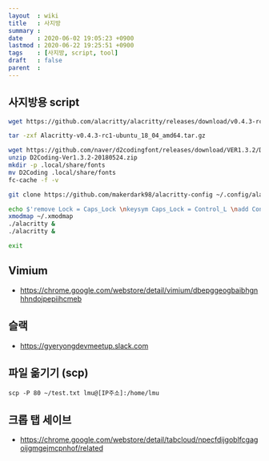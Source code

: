```yaml
---
layout  : wiki
title   : 사지방
summary : 
date    : 2020-06-02 19:05:23 +0900
lastmod : 2020-06-22 19:25:51 +0900
tags    : [사지방, script, tool]
draft   : false
parent  :
---
```


## 사지방용 script
```bash
wget https://github.com/alacritty/alacritty/releases/download/v0.4.3-rc1/Alacritty-v0.4.3-rc1-ubuntu_18_04_amd64.tar.gz

tar -zxf Alacritty-v0.4.3-rc1-ubuntu_18_04_amd64.tar.gz

wget https://github.com/naver/d2codingfont/releases/download/VER1.3.2/D2Coding-Ver1.3.2-20180524.zip
unzip D2Coding-Ver1.3.2-20180524.zip
mkdir -p .local/share/fonts
mv D2Coding .local/share/fonts
fc-cache -f -v 

git clone https://github.com/makerdark98/alacritty-config ~/.config/alacritty

echo $'remove Lock = Caps_Lock \nkeysym Caps_Lock = Control_L \nadd Control = Control_L' >> ~/.xmodmap
xmodmap ~/.xmodmap
./alacritty &
./alacritty &

exit
```

## Vimium
 * https://chrome.google.com/webstore/detail/vimium/dbepggeogbaibhgnhhndojpepiihcmeb
## 슬랙
 * https://gyeryongdevmeetup.slack.com

## 파일 옮기기 (scp)
```
scp -P 80 ~/test.txt lmu@[IP주소]:/home/lmu
```

## 크롭 탭 세이브
 * https://chrome.google.com/webstore/detail/tabcloud/npecfdijgoblfcgagoijgmgejmcpnhof/related
